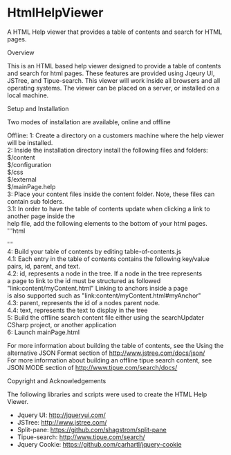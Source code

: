 # HtmlHelpViewer
A HTML Help viewer that provides a table of contents and search for HTML pages.

Overview

This is an HTML based help viewer designed to provide a table of contents and search for html pages.
These features are provided using Jqeury UI, JSTree, and Tipue-search. This viewer will work
inside all browsers and all operating systems. The viewer can be placed on a server,
or installed on a local machine. 

Setup and Installation

Two modes of installation are available, online and offline

Offline:
1: Create a directory on a customers machine where the help viewer will be installed.  
2: Inside the installation directory install the following files and folders:  
	$/content  
	$/configuration  
	$/css  
	$/external  
	$/mainPage.help  
3: Place your content files inside the content folder. Note, these files can contain sub folders.  
3.1: In order to have the table of contents update when clicking a link to another page inside the  
help file, add the following elements to the bottom of your html pages.  
'''html  
<script src="../external/jquery/jquery.js"></script>  
<script src="../external/jquery.cookie.js"></script>  
<script src="../external/help-viewer-utilities.js"></script>  
<script>  
	$("a").on('click', function () {  
		writeLink(this.href);  
		return true;  
	});  
</script>  
'''  
4: Build your table of contents by editing table-of-contents.js  
4.1: Each entry in the table of contents contains the following key/value pairs, id, parent, and text.  
4.2: id, represents a node in the tree. If a node in the tree represents  
a page to link to the id must be structured as followed "link:content/myContent.html" Linking to anchors inside a page  
is also supported such as "link:content/myContent.html#myAnchor"  
4.3: parent, represents the id of a nodes parent node.   
4.4: text, represents the text to display in the tree  
5: Build the offline search content file either using the searchUpdater CSharp project, or another application  
6: Launch mainPage.html  

For more information about building the table of contents, see the Using the alternative JSON Format section of http://www.jstree.com/docs/json/  
For more information about building an offline tipue search content, see JSON MODE section of http://www.tipue.com/search/docs/  

Copyright and Acknowledgements  

The following libraries and scripts were used to create the HTML Help Viewer.  
* Jquery UI: http://jqueryui.com/  
* JSTree: http://www.jstree.com/  
* Split-pane: https://github.com/shagstrom/split-pane  
* Tipue-search: http://www.tipue.com/search/  
* Jquery Cookie: https://github.com/carhartl/jquery-cookie  